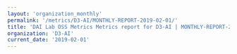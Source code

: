 ```yaml
---
layout: 'organization_monthly'
permalink: '/metrics/D3-AI/MONTHLY-REPORT-2019-02-01/'
title: 'DAI Lab OSS Metrics Metrics report for D3-AI | MONTHLY-REPORT-2019-02-01'
organization: 'D3-AI'
current_date: '2019-02-01'
---
```

